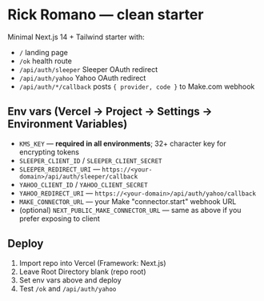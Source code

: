 # Rick Romano — clean starter
Minimal Next.js 14 + Tailwind starter with:
- `/` landing page
- `/ok` health route
- `/api/auth/sleeper` Sleeper OAuth redirect
- `/api/auth/yahoo` Yahoo OAuth redirect
- `/api/auth/*/callback` posts `{ provider, code }` to Make.com webhook

## Env vars (Vercel → Project → Settings → Environment Variables)
- `KMS_KEY` — **required in all environments**; 32+ character key for encrypting tokens
- `SLEEPER_CLIENT_ID` / `SLEEPER_CLIENT_SECRET`
- `SLEEPER_REDIRECT_URI` — `https://<your-domain>/api/auth/sleeper/callback`
- `YAHOO_CLIENT_ID` / `YAHOO_CLIENT_SECRET`
- `YAHOO_REDIRECT_URI` — `https://<your-domain>/api/auth/yahoo/callback`
- `MAKE_CONNECTOR_URL` — your Make "connector.start" webhook URL
- (optional) `NEXT_PUBLIC_MAKE_CONNECTOR_URL` — same as above if you prefer exposing to client

## Deploy
1. Import repo into Vercel (Framework: Next.js)
2. Leave Root Directory blank (repo root)
3. Set env vars above and deploy
4. Test `/ok` and `/api/auth/yahoo`
